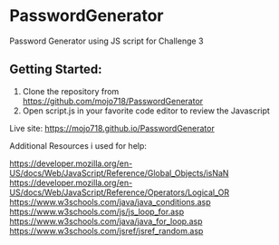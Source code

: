 # PasswordGenerator

Password Generator using JS script for Challenge 3

## Getting Started:
1. Clone the repository from https://github.com/mojo718/PasswordGenerator
2. Open script.js in your favorite code editor to review the Javascript

Live site:
https://mojo718.github.io/PasswordGenerator


Additional Resources i used for help:

https://developer.mozilla.org/en-US/docs/Web/JavaScript/Reference/Global_Objects/isNaN
https://developer.mozilla.org/en-US/docs/Web/JavaScript/Reference/Operators/Logical_OR
https://www.w3schools.com/java/java_conditions.asp
https://www.w3schools.com/js/js_loop_for.asp
https://www.w3schools.com/java/java_for_loop.asp
https://www.w3schools.com/jsref/jsref_random.asp
